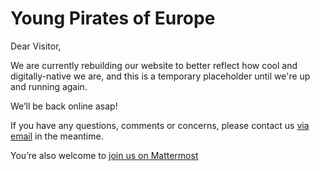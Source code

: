 # Young Pirates of Europe

Dear Visitor, 

We are currently rebuilding our website to better reflect how cool and digitally-native we are, and this is a temporary placeholder until we're up and running again.

We’ll be back online asap!

If you have any questions, comments or concerns, please contact us [via email](office@young-pirates.eu) in the meantime.

You’re also welcome to [join us on Mattermost](https://mattermost.european-pirateparty.eu/signup_user_complete/?id=o16bj18phtr75jxhmqd8h7qafw&sbr=su)

